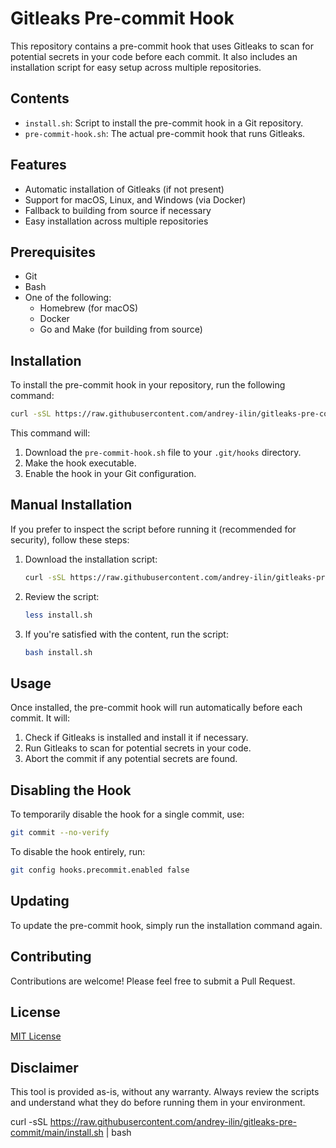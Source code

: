 # Gitleaks Pre-commit Hook

This repository contains a pre-commit hook that uses Gitleaks to scan for potential secrets in your code before each commit. It also includes an installation script for easy setup across multiple repositories.

## Contents

- `install.sh`: Script to install the pre-commit hook in a Git repository.
- `pre-commit-hook.sh`: The actual pre-commit hook that runs Gitleaks.

## Features

- Automatic installation of Gitleaks (if not present)
- Support for macOS, Linux, and Windows (via Docker)
- Fallback to building from source if necessary
- Easy installation across multiple repositories

## Prerequisites

- Git
- Bash
- One of the following:
  - Homebrew (for macOS)
  - Docker
  - Go and Make (for building from source)

## Installation

To install the pre-commit hook in your repository, run the following command:

```bash
curl -sSL https://raw.githubusercontent.com/andrey-ilin/gitleaks-pre-commit/main/install.sh | bash
```

This command will:
1. Download the `pre-commit-hook.sh` file to your `.git/hooks` directory.
2. Make the hook executable.
3. Enable the hook in your Git configuration.

## Manual Installation

If you prefer to inspect the script before running it (recommended for security), follow these steps:

1. Download the installation script:
   ```bash
   curl -sSL https://raw.githubusercontent.com/andrey-ilin/gitleaks-pre-commit/main/install.sh > install.sh
   ```

2. Review the script:
   ```bash
   less install.sh
   ```

3. If you're satisfied with the content, run the script:
   ```bash
   bash install.sh
   ```

## Usage

Once installed, the pre-commit hook will run automatically before each commit. It will:

1. Check if Gitleaks is installed and install it if necessary.
2. Run Gitleaks to scan for potential secrets in your code.
3. Abort the commit if any potential secrets are found.

## Disabling the Hook

To temporarily disable the hook for a single commit, use:

```bash
git commit --no-verify
```

To disable the hook entirely, run:

```bash
git config hooks.precommit.enabled false
```

## Updating

To update the pre-commit hook, simply run the installation command again.

## Contributing

Contributions are welcome! Please feel free to submit a Pull Request.

## License

[MIT License](LICENSE)

## Disclaimer

This tool is provided as-is, without any warranty. Always review the scripts and understand what they do before running them in your environment.

curl -sSL https://raw.githubusercontent.com/andrey-ilin/gitleaks-pre-commit/main/install.sh | bash
